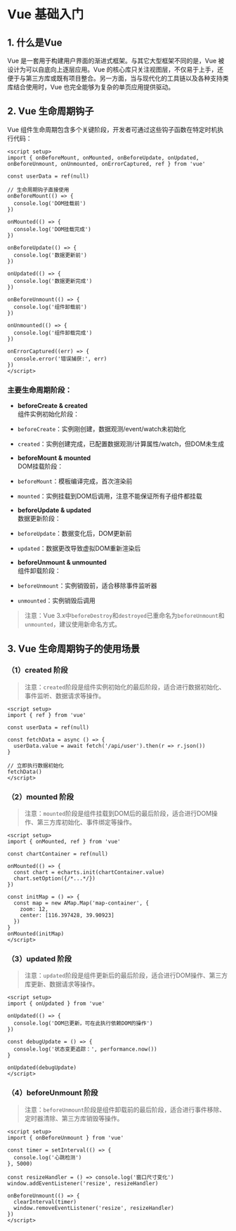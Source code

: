 # Vue 基础入门


## 1. 什么是Vue
Vue 是一套用于构建用户界面的渐进式框架。与其它大型框架不同的是，Vue 被设计为可以自底向上逐层应用。Vue 的核心库只关注视图层，不仅易于上手，还便于与第三方库或既有项目整合。另一方面，当与现代化的工具链以及各种支持类库结合使用时，Vue 也完全能够为复杂的单页应用提供驱动。


## 2. Vue 生命周期钩子
Vue 组件生命周期包含多个关键阶段，开发者可通过这些钩子函数在特定时机执行代码：

```vue
<script setup>
import { onBeforeMount, onMounted, onBeforeUpdate, onUpdated, onBeforeUnmount, onUnmounted, onErrorCaptured, ref } from 'vue'

const userData = ref(null)

// 生命周期钩子直接使用
onBeforeMount(() => {
  console.log('DOM挂载前')
})

onMounted(() => {
  console.log('DOM挂载完成')
})

onBeforeUpdate(() => {
  console.log('数据更新前')
})

onUpdated(() => {
  console.log('数据更新完成')
})

onBeforeUnmount(() => {
  console.log('组件卸载前')
})

onUnmounted(() => {
  console.log('组件卸载完成')
})

onErrorCaptured((err) => {
  console.error('错误捕获:', err)
})
</script>
```

### 主要生命周期阶段：

- **beforeCreate & created**  
组件实例初始化阶段：
- `beforeCreate`：实例刚创建，数据观测/event/watch未初始化  
- `created`：实例创建完成，已配置数据观测/计算属性/watch，但DOM未生成

- **beforeMount & mounted**  
DOM挂载阶段：
- `beforeMount`：模板编译完成，首次渲染前  
- `mounted`：实例挂载到DOM后调用，注意不能保证所有子组件都挂载

- **beforeUpdate & updated**  
数据更新阶段：
- `beforeUpdate`：数据变化后，DOM更新前  
- `updated`：数据更改导致虚拟DOM重新渲染后

- **beforeUnmount & unmounted**  
组件卸载阶段：
- `beforeUnmount`：实例销毁前，适合移除事件监听器  
- `unmounted`：实例销毁后调用

> 注意：Vue 3.x中`beforeDestroy`和`destroyed`已重命名为`beforeUnmount`和`unmounted`，建议使用新命名方式。


## 3. Vue 生命周期钩子的使用场景

### （1）created 阶段
> 注意：`created`阶段是组件实例初始化的最后阶段，适合进行数据初始化、事件监听、数据请求等操作。
```vue
<script setup>
import { ref } from 'vue'

const userData = ref(null)

const fetchData = async () => {
  userData.value = await fetch('/api/user').then(r => r.json())
}

// 立即执行数据初始化
fetchData()
</script>
```

### （2）mounted 阶段
> 注意：`mounted`阶段是组件挂载到DOM后的最后阶段，适合进行DOM操作、第三方库初始化、事件绑定等操作。
```vue
<script setup>
import { onMounted, ref } from 'vue'

const chartContainer = ref(null)

onMounted(() => {
  const chart = echarts.init(chartContainer.value)
  chart.setOption({/*...*/})
})

const initMap = () => {
  const map = new AMap.Map('map-container', {
    zoom: 12,
    center: [116.397428, 39.90923]
  })
}
onMounted(initMap)
</script>
```

### （3）updated 阶段
> 注意：`updated`阶段是组件更新后的最后阶段，适合进行DOM操作、第三方库更新、数据请求等操作。
```vue
<script setup>
import { onUpdated } from 'vue'

onUpdated(() => {
  console.log('DOM已更新，可在此执行依赖DOM的操作')
})

const debugUpdate = () => {
  console.log('状态变更追踪：', performance.now())
}

onUpdated(debugUpdate)
</script>
```

### （4）beforeUnmount 阶段
> 注意：`beforeUnmount`阶段是组件卸载前的最后阶段，适合进行事件移除、定时器清除、第三方库销毁等操作。
```vue
<script setup>
import { onBeforeUnmount } from 'vue'

const timer = setInterval(() => {
  console.log('心跳检测')
}, 5000)

const resizeHandler = () => console.log('窗口尺寸变化')
window.addEventListener('resize', resizeHandler)

onBeforeUnmount(() => {
  clearInterval(timer)
  window.removeEventListener('resize', resizeHandler)
})
</script>
```
